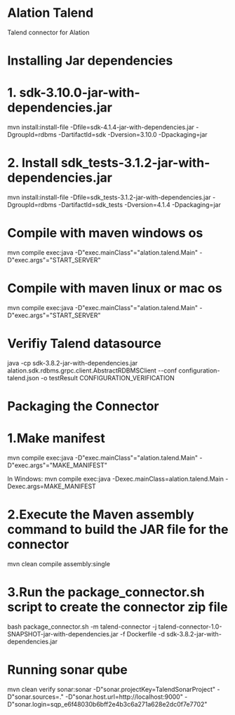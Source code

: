 # Alation Talend
Talend connector for Alation

# Installing Jar dependencies
# 1. sdk-3.10.0-jar-with-dependencies.jar 
mvn install:install-file -Dfile=sdk-4.1.4-jar-with-dependencies.jar -DgroupId=rdbms -DartifactId=sdk -Dversion=3.10.0 -Dpackaging=jar
# 2. Install sdk_tests-3.1.2-jar-with-dependencies.jar
mvn install:install-file -Dfile=sdk_tests-3.1.2-jar-with-dependencies.jar -DgroupId=rdbms -DartifactId=sdk_tests -Dversion=4.1.4 -Dpackaging=jar


# Compile with maven windows os 
mvn compile exec:java -D"exec.mainClass"="alation.talend.Main" -D"exec.args"="START_SERVER"

# Compile with maven linux or mac os
mvn compile exec:java -D"exec.mainClass"="alation.talend.Main" -D"exec.args"="START_SERVER"

# Verifiy Talend datasource
java -cp sdk-3.8.2-jar-with-dependencies.jar alation.sdk.rdbms.grpc.client.AbstractRDBMSClient --conf configuration-talend.json -o testResult CONFIGURATION_VERIFICATION



# Packaging the Connector

# 1.Make manifest
mvn compile exec:java -D"exec.mainClass"="alation.talend.Main" -D"exec.args"="MAKE_MANIFEST"

In Windows:
mvn compile exec:java -Dexec.mainClass=alation.talend.Main -Dexec.args=MAKE_MANIFEST

# 2.Execute the Maven assembly command to build the JAR file for the connector
mvn clean compile assembly:single 

# 3.Run the package_connector.sh script to create the connector zip file
bash package_connector.sh -m talend-connector -j talend-connector-1.0-SNAPSHOT-jar-with-dependencies.jar -f Dockerfile -d sdk-3.8.2-jar-with-dependencies.jar

# Running sonar qube
mvn clean verify sonar:sonar -D"sonar.projectKey=TalendSonarProject" -D"sonar.sources=." -D"sonar.host.url=http://localhost:9000" -D"sonar.login=sqp_e6f48030b6bff2e4b3c6a271a628e2dc0f7e7702"


